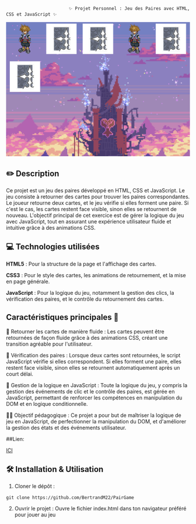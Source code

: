                             ✨ Projet Personnel : Jeu des Paires avec HTML, CSS et JavaScript ✨



 ![preview](assets/preview.png)






## ✏️ Description
Ce projet est un jeu des paires développé en HTML, CSS et JavaScript. Le jeu consiste à retourner des cartes pour trouver les paires correspondantes. Le joueur retourne deux cartes, et le jeu vérifie si elles forment une paire. Si c'est le cas, les cartes restent face visible, sinon elles se retournent de nouveau. L'objectif principal de cet exercice est de gérer la logique du jeu avec JavaScript, tout en assurant une expérience utilisateur fluide et intuitive grâce à des animations CSS.

## 💻 Technologies utilisées
**HTML5** : Pour la structure de la page et l'affichage des cartes.

**CSS3** : Pour le style des cartes, les animations de retournement, et la mise en page générale.

**JavaScript** : Pour la logique du jeu, notamment la gestion des clics, la vérification des paires, et le contrôle du retournement des cartes.
## Caractéristiques principales 🚀
🎯 Retourner les cartes de manière fluide :
Les cartes peuvent être retournées de façon fluide grâce à des animations CSS, créant une transition agréable pour l'utilisateur.

🎨 Vérification des paires :
Lorsque deux cartes sont retournées, le script JavaScript vérifie si elles correspondent. Si elles forment une paire, elles restent face visible, sinon elles se retournent automatiquement après un court délai.

🔄 Gestion de la logique en JavaScript :
Toute la logique du jeu, y compris la gestion des événements de clic et le contrôle des paires, est gérée en JavaScript, permettant de renforcer les compétences en manipulation du DOM et en logique conditionnelle.

🧑‍🏫 Objectif pédagogique :
Ce projet a pour but de maîtriser la logique de jeu en JavaScript, de perfectionner la manipulation du DOM, et d'améliorer la gestion des états et des événements utilisateur.

##Lien:

[ICI](https://pair-game-two.vercel.app/)

## 🛠️ Installation & Utilisation
1. Cloner le dépôt :


```
git clone https://github.com/BertrandM22/PairGame
```

2. Ouvrir le projet :
Ouvre le fichier index.html dans ton navigateur préféré pour jouer au jeu
